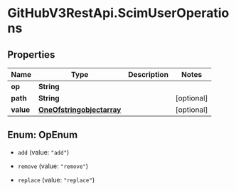 # GitHubV3RestApi.ScimUserOperations

## Properties

Name | Type | Description | Notes
------------ | ------------- | ------------- | -------------
**op** | **String** |  | 
**path** | **String** |  | [optional] 
**value** | [**OneOfstringobjectarray**](OneOfstringobjectarray.md) |  | [optional] 



## Enum: OpEnum


* `add` (value: `"add"`)

* `remove` (value: `"remove"`)

* `replace` (value: `"replace"`)




